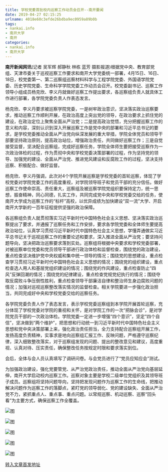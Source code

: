 ```yaml
---
title: 学校党委首批校内巡察工作动员会召开--南开要闻
date: 2019-04-27 02:15:25
urlname: 4018e60c3efde26bdba9ec0959a89b0b
tags: 
- nankai.info
- 南开大学
- 南开
categories:
- nankai.info
- 南开大学
---
```


**南开新闻网讯**(记者 吴军辉 郝静秋 林栋 蓝芳 摄影报道)根据党中央、教育部党组、天津市委关于巡视巡察工作要求和南开大学党委统一部署，4月15日、16日、18日，校党委第一、第二巡察组巡察材料科学与工程学院党委、外国语学院党委、历史学院党委、生命科学学院党委工作动员会召开。校党委副书记、巡察工作领导小组成员杨克欣、李义丹就做好巡察工作提出要求，各巡察组负责人就具体工作进行部署，各学院党委负责人作表态发言。

杨克欣、李义丹要求被巡察学院党委，一是树牢政治意识，坚决落实政治巡察要求，推动巡察工作顺利开展，在政治高度上突出党的领导，在政治要求上抓住党的建设，在政治定位上聚焦全面从严治党；二是提高政治觉悟，充分把握巡察工作的意义和内容，深刻认识到深入开展巡察工作是党中央的部署和习近平总书记的要求，是学校党委推动全面从严治党向纵深发展的重大举措，学院全体党员和领导干部要坚持政治原则，提高政治站位，增强政治责任，共同做好巡察工作；三是自觉接受监督，坚决配合巡察组，完成好巡察任务，学院全体师生要把接受巡察作为一次政治体检的过程，作为贯彻中央和学校党委决策部署的过程，作为坚持党的领导、加强党的建设、全面从严治党、推进党风建设和反腐败工作的过程，坚决支持巡察、积极配合、做好监督。

杨克欣、李义丹强调，此次对4个学院开展巡察是学校党委的首轮巡察，体现了学校党委对学院党委工作的高度重视，对学院领导班子和党员干部的充分信任。做好巡察工作使命崇高、责任重大，巡察组及被巡察学院党组织要保持定力，统一思想，振奋精神，同心同德，扎实工作，共同完成党中央和学校党委交给的任务，使南开大学成为巡察工作的“标杆”高校，以优异成绩为加快建设“双一流”大学、开启南开大学新的一百年征程提供坚强的政治保障。

各巡察组负责人就贯彻落实习近平新时代中国特色社会主义思想、坚决落实政治巡察提出了要求，并通报了巡察任务和工作安排，要求各学院党委和全体师生要提高政治站位，认真学习贯彻习近平新时代中国特色社会主义思想，学懂弄通做实习近平总书记关于巡视巡察工作的重要论述和要求，深入推进全面从严治党；要坚持问题导向，坚决把政治巡察要求落到实处。巡察组将根据中央要求和学校党委部署，对被巡察单位党委和党员领导干部进行政治体检和监督检查，围绕党的政治建设，重点检查坚决维护党中央权威和集中统一领导的情况；围绕党的思想建设，重点检查学习贯彻习近平新时代中国特色社会主义思想的情况；围绕党的组织建设，重点检查选人用人和基层党组织建设的情况；围绕党的作风建设，重点检查防止“四风”反弹回潮的情况；围绕党的纪律建设，重点检查党规党纪执行的情况；围绕夺取反腐败斗争压倒性胜利，重点检查领导干部廉洁自律和整治师生身边腐败问题的情况；加强对巡视巡察整改落实情况的监督检查。相关学院要进一步强化政治担当，共同完成好中央和学校党委交给的巡察任务。

各学院党委负责人作了表态发言，表示学校党委巡察组到本学院开展首轮巡察，充分体现了学校党委对学院的重视和关怀，是对学院工作的一次“把脉会诊”，是对学院党员干部的一次政治体检。学院党委一定进一步增强“四个意识”，坚定“四个自信”，坚决做到“两个维护”，把思想和行动统一到习近平新时代中国特色社会主义思想和党中央决策部署上来，强化政治责任担当，全力支持配合巡察组开展工作，发扬高度负责精神，实事求是地向巡察组汇报工作、反映问题，严格遵守巡察纪律，深入细致整改落实，对于巡察组发现的问题、提出的整改意见和建议，高度重视、认真对待、压实责任，确保整改任务按规定时限和要求落实到位。

会后，全体与会人员认真填写了调研问卷。与会党员进行了“党员应知应会”测试。

为加强政治建设，强化党要管党、从严治党政治责任，推动全面从严治党向基层延伸，南开大学启动校内巡察工作。巡察对象主要是学校二级单位党组织及其领导班子成员。巡察组将坚持问题导向，坚持把发现问题作为巡察工作的生命线，把推动解决问题作为巡察工作的落脚点，紧盯党的领导弱化、党的建设缺失、全面从严治党不力，紧抓重点人、重点事、重点问题。以常规巡察、机动巡察、巡察“回头看”为主要方式，确保巡察工作全覆盖。

![图](http://news.nankai.edu.cn/pic/0/00/35/00/350008_999782.jpg)

![图](http://news.nankai.edu.cn/pic/0/00/35/00/350006_397079.jpg)

![图](http://news.nankai.edu.cn/pic/0/00/35/00/350005_986831.jpg)

![图](http://news.nankai.edu.cn/pic/0/00/35/00/350007_557745.jpg)

![图](http://news.nankai.edu.cn/pic/0/00/35/00/350004_669295.jpg)

[转入文章首发地址](http://news.nankai.edu.cn/nkyw/system/2019/04/19/000445856.shtml)